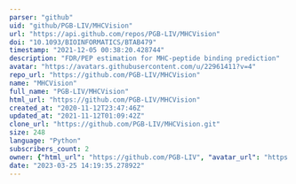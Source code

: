 ```yaml
---
parser: "github"
uid: "github/PGB-LIV/MHCVision"
url: "https://api.github.com/repos/PGB-LIV/MHCVision"
doi: "10.1093/BIOINFORMATICS/BTAB479"
timestamp: "2021-12-05 00:38:20.428744"
description: "FDR/PEP estimation for MHC-peptide binding prediction"
avatar: "https://avatars.githubusercontent.com/u/22961411?v=4"
repo_url: "https://github.com/PGB-LIV/MHCVision"
name: "MHCVision"
full_name: "PGB-LIV/MHCVision"
html_url: "https://github.com/PGB-LIV/MHCVision"
created_at: "2020-11-12T23:47:46Z"
updated_at: "2021-11-12T01:09:42Z"
clone_url: "https://github.com/PGB-LIV/MHCVision.git"
size: 248
language: "Python"
subscribers_count: 2
owner: {"html_url": "https://github.com/PGB-LIV", "avatar_url": "https://avatars.githubusercontent.com/u/22961411?v=4", "login": "PGB-LIV", "type": "Organization"}
date: "2023-03-25 14:19:35.278922"
---
```

